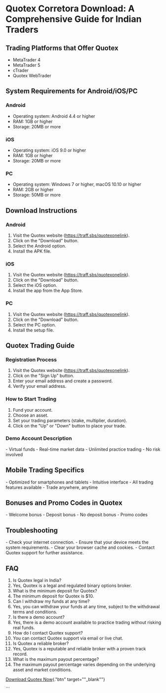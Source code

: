 # Quotex Corretora Download: A Comprehensive Guide for Indian Traders

## Trading Platforms that Offer Quotex

-   MetaTrader 4
-   MetaTrader 5
-   cTrader
-   Quotex WebTrader

## System Requirements for Android/iOS/PC

### Android

-   Operating system: Android 4.4 or higher
-   RAM: 1GB or higher
-   Storage: 20MB or more

### iOS

-   Operating system: iOS 9.0 or higher
-   RAM: 1GB or higher
-   Storage: 20MB or more

### PC

-   Operating system: Windows 7 or higher, macOS 10.10 or higher
-   RAM: 2GB or higher
-   Storage: 50MB or more

## Download Instructions

### Android

1.  Visit the Quotex website (https://traff.sbs/quotexonelink).
2.  Click on the "Download" button.
3.  Select the Android option.
4.  Install the APK file.

### iOS

1.  Visit the Quotex website (https://traff.sbs/quotexonelink).
2.  Click on the "Download" button.
3.  Select the iOS option.
4.  Install the app from the App Store.

### PC

1.  Visit the Quotex website (https://traff.sbs/quotexonelink).
2.  Click on the "Download" button.
3.  Select the PC option.
4.  Install the setup file.

## Quotex Trading Guide

### Registration Process

1.  Visit the Quotex website (https://traff.sbs/quotexonelink).
2.  Click on the "Sign Up" button.
3.  Enter your email address and create a password.
4.  Verify your email address.

### How to Start Trading

1.  Fund your account.
2.  Choose an asset.
3.  Set your trading parameters (stake, multiplier, duration).
4.  Click on the "Up" or "Down" button to place your trade.

### Demo Account Description

\- Virtual funds - Real-time market data - Unlimited practice trading -
No risk involved

## Mobile Trading Specifics

\- Optimized for smartphones and tablets - Intuitive interface - All
trading features available - Trade anywhere, anytime

## Bonuses and Promo Codes in Quotex

\- Welcome bonus - Deposit bonus - No deposit bonus - Promo codes

## Troubleshooting

\- Check your internet connection. - Ensure that your device meets the
system requirements. - Clear your browser cache and cookies. - Contact
Quotex support for further assistance.

## FAQ

1.  Is Quotex legal in India?
2.  Yes, Quotex is a legal and regulated binary options broker.
3.  What is the minimum deposit for Quotex?
4.  The minimum deposit for Quotex is \$10.
5.  Can I withdraw my funds at any time?
6.  Yes, you can withdraw your funds at any time, subject to the
    withdrawal terms and conditions.
7.  Is there a demo account?
8.  Yes, there is a demo account available to practice trading without
    risking real funds.
9.  How do I contact Quotex support?
10. You can contact Quotex support via email or live chat.
11. Is Quotex a reliable broker?
12. Yes, Quotex is a reputable and reliable broker with a proven track
    record.
13. What is the maximum payout percentage?
14. The maximum payout percentage varies depending on the underlying
    asset and market conditions.

[Download Quotex
Now](\%22https://traff.sbs/quotexonelink\%22){."btn"
target=""_blank""}

\`\`\`


